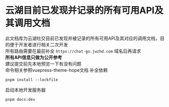 # 云湖目前已发现并记录的所有可用API及其调用文档

此文档库为云湖社交目前已发现并被记录的所有可用API及其对应的调用文档，目的便于开发者进行相关二次开发  
所有路由需要在最前补全 `https://chat-go.jwzhd.com` 域名后再请求  
**所有API信息只做为公开参考**  
建议提交前先本地预览一下有没有问题  
命令相关参照vuepress-theme-hope文档
补全依赖

```SHELL
pnpm install --lockfile
```

启动本地开发服务器

```SHELL
pnpm docs:dev
```
